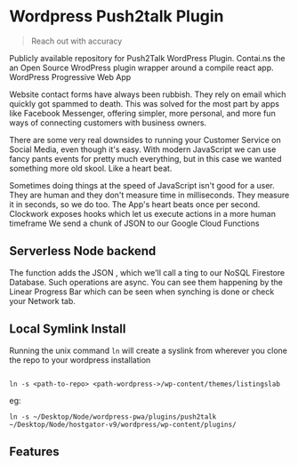 
# Wordpress Push2talk Plugin


> Reach out with accuracy

Publicly available repository for Push2Talk WordPress Plugin. Contai.ns the an Open Source WrodPress plugin wrapper around a compile react app. WordPress Progressive Web App

Website contact forms have always been rubbish. They rely on email which quickly got spammed to death. This was solved for the most part by apps like Facebook Messenger, offering simpler, more personal, and more fun ways of connecting customers with business owners.

There are some very real downsides to running your Customer Service on Social Media, even though it's easy. With modern JavaScript we can use fancy pants events for pretty much everything, but in this case we wanted something more old skool. Like a heart beat. 

Sometimes doing things at the speed of JavaScript isn't good for a user. They are human and they don't measure time in milliseconds. They measure it in seconds, so we do too. The App's heart beats once per second. Clockwork exposes hooks which let us execute actions in a more human timeframe We send a chunk of JSON to our Google Cloud Functions

## Serverless Node backend

The function adds the JSON , which we'll call a ting to our NoSQL Firestore Database. Such operations are async. You can see them happening by the Linear Progress Bar which can be seen when synching is done or check your Network tab.

## Local Symlink Install

Running the unix command `ln` will create a syslink from wherever you clone the repo to your wordpress installation

```

ln -s <path-to-repo> <path-wordpress->/wp-content/themes/listingslab

```

eg:
```
ln -s ~/Desktop/Node/wordpress-pwa/plugins/push2talk ~/Desktop/Node/hostgator-v9/wordpress/wp-content/plugins/
```

## Features